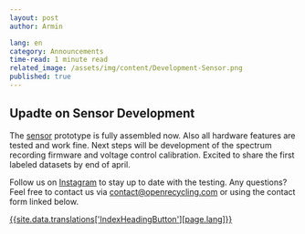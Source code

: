 ```yaml
---
layout: post
author: Armin

lang: en
category: Announcements
time-read: 1 minute read
related_image: /assets/img/content/Development-Sensor.png
published: true
---
```

## Upadte on Sensor Development
 
The [sensor](https://openrecycling.com/en/projects/2021/01/06/plastic-type-sensor.html) prototype is fully assembled now. Also all hardware features are tested and work fine. 
Next steps will be development of the spectrum recording firmware and voltage control calibration. 
Excited to share the first labeled datasets by end of april. 

Follow us on [Instagram](https://www.instagram.com/openrecycling/) to stay up to date with the testing. Any questions? Feel free to contact us via contact@openrecycling.com or using the contact form linked below.
 
<a class="btn btn-outline-primary my-sm-3" href="/{{page.lang}}/contact.html">{{site.data.translations['IndexHeadingButton'][page.lang]}}</a>
